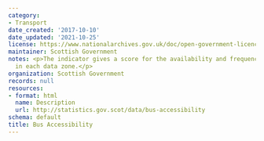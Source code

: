```yaml
---
category:
- Transport
date_created: '2017-10-10'
date_updated: '2021-10-25'
license: https://www.nationalarchives.gov.uk/doc/open-government-licence/version/3/
maintainer: Scottish Government
notes: <p>The indicator gives a score for the availability and frequency of bus service
  in each data zone.</p>
organization: Scottish Government
records: null
resources:
- format: html
  name: Description
  url: http://statistics.gov.scot/data/bus-accessibility
schema: default
title: Bus Accessibility
---
```

